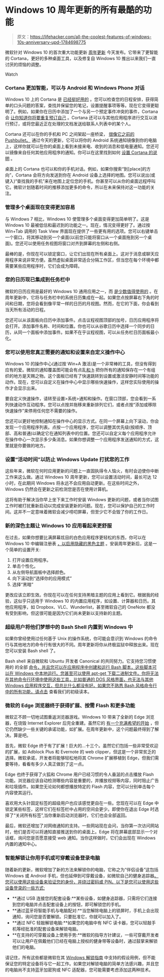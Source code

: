 # Windows 10 周年更新的所有最酷的功能

> 原文：<https://lifehacker.com/all-the-coolest-features-of-windows-10s-anniversary-upd-1784698775>

微软针对 Windows 10 的首次重大功能更新 [周年更新](https://blogs.windows.com/windowsexperience/2016/06/29/windows-10-anniversary-update-available-august-2/) 今天发布。它带来了更智能的 Cortana，更好的多种桌面工具，以及修复自 Windows 10 推出以来我们一直讨厌的烦恼的调整。

Watch

### **Cortana 更加智能，可以与 Android 和 Windows Phone 对话**

Windows 10 上的 Cortana 是 [已经挺好用的](http://lifehacker.com/everything-you-can-ask-cortana-to-do-in-windows-10-1721725525) 。您可以检查您的日程安排，获得简单的口头问题的答案，查找并保留您的笔记，设置提醒事项等等。现在它变得更聪明了。例如，如果你在日历中添加了一个与另一个预定事件冲突的事件，Cortana 会 [让你知道你将要重复预订自己](http://lifehacker.com/cortana-now-pushes-reminders-based-on-email-and-adds-co-1754940264) 。Cortana 还可以与其他应用程序进行交互以进行预订，或将您最近正在处理的文档发送给联系人列表中的某个人。

Cortana 还可以在你的手机和 PC 之间架起一座桥梁， [很像它之前的 Pushbullet。](http://lifehacker.com/how-to-use-pushbullet-to-bridge-the-gap-between-all-you-1548595270) 通过今天的更新，它可以将你的 Android 系统通知镜像到你的电脑上，这样你就可以在你的桌面上看到未接来电、收到的消息和低电量通知。您还可以镜像来自任何其他应用程序的通知。你可以在这里找到如何 [设置 Cortana 的说明](https://lifehacker.com/how-to-mirror-androids-notifications-to-windows-10-usin-1784693893) 。

桌面上的 Cortana 也可以和你的手机对话。例如，如果你搜索“到[place]的方向”，Cortana 会将方向发送到你在 Android 设备上选择的地图。您可以说出(或键入)“查找我的手机”来在地图上定位您的手机。你甚至可以从你的桌面远程呼叫它。微软计划随着时间的推移添加更多的命令，所以在未来保持对这一功能的关注。

### **管理多个桌面现在变得更加容易**

与 Windows 7 相比，Windows 10 使管理多个桌面变得更加简单明了。这是 Windows 10 最被低估和最迟到的功能之一。现在，情况变得更好了。通过按 Win+Tab 调用的 Task View 界面现在提供了一些更有用的选项。您可以右键单击一个窗口，将其移动到另一个桌面(以前您只能将窗口从一个桌面拖到另一个桌面)。您还可以使用任务视图将窗口对齐到屏幕的左侧和右侧。

最棒的是，你现在可以锁定窗口，让它们出现在所有桌面上。这对于消息或聊天应用程序来说非常方便。虽然虚拟桌面非常适合分隔工作区，但当您在每个环境中都需要某些应用程序时，它们会成为障碍。

### **您的日历现已集成到任务栏中**

微软的日历应用是最好的 Windows 10 通用应用之一，而 [是少数值得使用的](https://lifehacker.com/the-windows-10-apps-that-are-actually-worth-using-1741930918) 。在周年更新中，它将与任务栏中的系统日历集成在一起。如果您点按屏幕右下角的时间和日期，您将会看到像平常一样的日历的月视图。然而，在它的下面，你会看到当天所有活动的日程。

您还可以从该面板向日历中添加事件。点击议程视图顶部的加号，日历应用程序将会打开。添加事件名称、时间和位置。你也可以从谷歌日历中选择一个同步的日历，从同一个面板中添加事件。如果不在乎议程视图，可以从任务栏日历面板最小化。

### **您可以使用您真正需要的通知和设置来自定义操作中心**

Windows 10 的操作中心(通过按 Win+A 激活)是一个非常棒的工具，但没有得到应有的爱。微软的通知覆盖图可能会有点乱[和 h](https://twitter.com/LordRavenscraft/status/717372857395896320) 把你所有的通知保存在一个有组织的地方是天赐之物。这个面板已经有了快速跳转到设置或激活安静时间等功能的动作。现在，您可以自定义在操作中心中显示哪些快速操作，这样您实际使用的操作才会显示出来。

要自定义快速操作，请转至设置>系统>通知和操作。在窗口顶部，您会看到一系列快速动作互动程序。您可以点按并拖移来重新排列它们，或者点按“添加或移除快速操作”来停用任何您不需要的操作。

您还可以更好地控制通知在操作中心的显示方式。在同一个屏幕上向下滚动，你会发现一个应用程序列表。点按一个应用程序，您可以调整其优先级(按顺序、顶部、高和普通)以确定它在通知列表中的位置。您还可以自定义每个应用程序允许在操作中心一次显示多少条消息。如果你想调整一个应用程序发送通知的方式，这里就是你要做的地方。

### **设置“活动时间”以防止 Windows Update 打扰您的工作**

这些年来，微软在何时应用更新的问题上一直固执得令人恼火，有时会迫使你中断工作来这么做。通过 Windows 10 周年更新，您可以设置活动时间，最长可达 12 小时，在此期间 Windows 将永远不会应用自动更新。在这些时间之外，Windows 仍然会在更新之前检测您是否在使用计算机。

这将有助于解决当你早上坐下来工作时安装 Windows 更新的问题，或者当你试图工作时被打扰重新启动以完成安装更新的问题。现在，您可以保护自己的工作时间。这并不一定意味着微软会减少唠叨屏幕，但至少它不会毁了你的工作日。

### **新的深色主题让 Windows 10 应用看起来更舒服**

在过去，如果你想要比满屏幕炫目的白色应用程序更轻松的东西，你可以在 Windows 10 中编辑注册表 [，以启用隐藏的黑色主题](http://lifehacker.com/enable-a-hidden-dark-theme-in-windows-10-apps-with-a-re-1784025828#_ga=1.34189281.1347662518.1465819317) 。安装周年更新后，这是一个简单的设置开关:

1.  打开设置应用程序。
2.  单击个性化。
3.  从左侧导航面板中选择颜色。
4.  向下滚动到“选择你的应用模式”
5.  选择“黑暗”

更改应该立即生效。你现在可以在任何支持黑暗主题的应用上看到它。根据我的经验，这似乎只适用于 Windows 10 的内置应用程序，如设置、计算器和日历。其他应用程序，如 Dropbox、VLC、Wunderlist，甚至微软自己的 OneNote 都没有受到影响，但这很可能是因为它们尚未更新以支持新的主题。

### 超级用户将他们梦想中的 Bash Shell 内置到 Windows 中

如果你曾经使用过任何基于 Unix 的操作系统，你可能会意识到 Windows 的命令行与其他地方的命令行有很大的不同。周年更新将你从终极监狱中释放出来。现在您可以安装 Bash shell 了。

Bash shell 来自微软和 Ubuntu 开发者 Canonical 的共同努力。它支持您习惯使用的 的全部 [命令，并且您可以在应用程序中创建和运行 Bash 脚本，这些脚本可以在 Windows 中本地运行。您甚至可以使用 apt-get 下载二进制文件。你将无法在其他命令行环境中使用这些工具，比如普通的 DOS 风格界面，也无法与其他 Windows 应用程序交互，但总比什么都没有好。如果您不熟悉 Bash 风格命令行中的所有功能，请点击](http://lifehacker.com/a-command-line-primer-for-beginners-5633909) 查看我们的初级读本。

### **微软的 Edge 浏览器终于获得扩展、按需 Flash 和更多功能**

微软正不顾一切地试图重返浏览器游戏。Windows 10 带来了全新的 Edge 浏览器，在烧毁 Internet Explorer 后完全重建。虽然它的 [有一个充满希望的开始](https://lifehacker.com/is-microsoft-edge-any-good-1702545838) ，但它仍然缺少一些关键的承诺功能，如扩展。在周年更新中，这个问题最终得到了解决。算是吧。

首先，微软 Edge 终于有了扩展！巨大的...十三个。虽然它们包括一些非常受欢迎的扩展，如 Adblock Plus 和 Evernote 的 web clipper，但这是一个非常贫乏的选择。微软承诺，开发者将能够轻松地将其 Chrome 扩展移植到 Edge，但我们需要等待，看看有多少人真正做到了这一点。

Edge 也终于获得了火狐和 Chrome 用户已经习惯的令人垂涎的点击播放 Flash 功能。浏览器应该自动检测哪些内容是重要的，并播放视频等内容，同时阻止广告和垃圾插件。如果您无论如何都想播放特定的 Flash 内容，您可以分别单击每个内容使其运行。

喜欢用大头针固定标签的超级用户也应该感觉更自在一些。您现在可以在 Edge 中锁定某些标签，这样它们在标签栏中占用的空间会更少。即使你在退出 Edge 时选择了“关闭所有标签”,当你重新启动浏览器时，它们也会全部返回。

最后，微软还增加了对网络通知的支持。一些网站现在会问，当你第一次访问网站时，他们是否可以将通知直接推送到你的桌面上。Edge 将在屏幕底部显示一个对话框，询问您是否愿意接受 web 通知。当你这样做时，它们会出现在 Windows 内置的通知中心。

### **智能解锁让你用手机或可穿戴设备登录电脑**

随着新的更新，微软增加了新的方法来解锁你的电脑，它称之为“伴侣设备”这包括 Windows 或 Android 手机，但也延伸到可穿戴设备，如微软自己的健身追踪器[。您可以使用这些设备来验证您的身份，并绕过密码或 PIN。以下是您可以使用这些设备登录的一些方式:](https://www.microsoft.com/microsoft-band/en-us) 

*   **通过 USB 连接您的配套设备:**某些设备，如健身追踪器，只需将它们连接到您的电脑并点击配套设备上的按钮，即可解锁您的手机。
*   **通过蓝牙将智能手机与电脑配对:**当您解除电脑上的锁屏时，手机上会出现通知，询问您是否要解锁。只要批准它，你就可以加入了。
*   **通过 NFC 轻敲解锁电脑:**如果您的电脑中有 NFC 读卡器，您可以轻敲手机等经批准的配套设备来解锁电脑。
*   **在支持的可穿戴设备上使用手势:**微软的指导方针建议，一些可穿戴开发者可以让用户在佩戴他们已经在电脑上授权的健身带等设备时，通过鼓掌来解锁他们的电脑。

请记住，所有这些都是微软在其 [Windows 解锁指南](https://msdn.microsoft.com/en-us/windows/uwp/security/companion-device-unlock?f=255&MSPPError=-2147217396) 中支持的假设用例，但不能保证您的特定设备将与它一起工作。如果您对解锁电脑的简单方法感兴趣，并且您的电脑尚不支持蓝牙加密狗或 NFC 适配器，您可能需要考虑添加这两种技术。